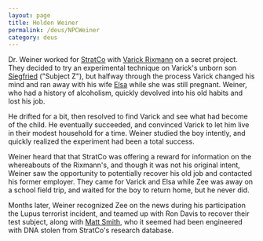 ```yaml
---
layout: page
title: Holden Weiner
permalink: /deus/NPCWeiner
category: deus
---
```

Dr. Weiner worked for [StratCo](OrgStratCo) with [Varick Rixmann](NPCVarick) on a secret project. They decided to try an experimental technique on Varick's unborn son [Siegfried](CharPublicJames) (&quot;Subject Z&quot;), but halfway through the process Varick changed his mind and ran away with his wife [Elsa](NPCElsa) while she was still pregnant. Weiner, who had a history of alcoholism, quickly devolved into his old habits and lost his job.

He drifted for a bit, then resolved to find Varick and see what had become of the child. He eventually succeeded, and convinced Varick to let him live in their modest household for a time. Weiner studied the boy intently, and quickly realized the experiment had been a total success.

Weiner heard that that StratCo was offering a reward for information on the whereabouts of the Rixmann's, and though it was not his original intent, Weiner saw the opportunity to potentially recover his old job and contacted his former employer. They came for Varick and Elsa while Zee was away on a school field trip, and waited for the boy to return home, but he never did.

Months later, Weiner recognized Zee on the news during his participation the Lupus terrorist incident, and teamed up with Ron Davis to recover their test subject, along with [Matt Smith](CharPublicJohn), who it seemed had been engineered with DNA stolen from StratCo's research database.
